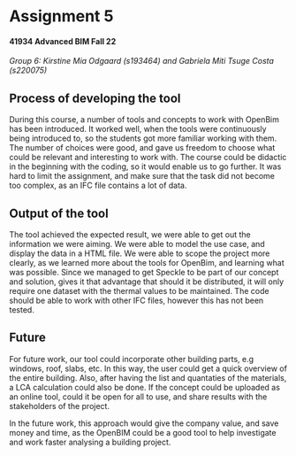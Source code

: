 <h1> Assignment 5 </h1>
  <h4> 41934 Advanced BIM Fall 22 </h4>
  
  <em>Group 6: Kirstine Mia Odgaard (s193464) and Gabriela Miti Tsuge Costa (s220075)</em>
  
  
  ## Process of developing the tool
  During this course, a number of tools and concepts to work with OpenBim has been introduced. It worked well, when the tools were continuously being introduced to, so the students got more familiar working with them. The number of choices were good, and gave us freedom to choose what could be relevant and interesting to work with. 
  The course could be didactic in the beginning with the coding, so it would enable us to go further. It was hard to limit the assignment, and make sure that the task did not become too complex, as an IFC file contains a lot of data.  

  
  
  ## Output of the tool
  The tool achieved the expected result, we were able to get out the information we were aiming. 
  We were able to model the use case, and display the data in a HTML file. 
  We were able to scope the project more clearly, as we learned more about the tools for OpenBim, and learning what was possible. Since we managed to get Speckle to be part of our concept and solution, gives it that advantage that should it be distributed, it will only require one dataset with the thermal values to be maintained. 
  The code should be able to work with other IFC files, however this has not been tested. 
  
  
  ## Future

For future work, our tool could incorporate other building parts, e.g windows, roof, slabs, etc. In this way, the user could get a quick overview of the entire building. 
  Also, after having the list and quantaties of the materials, a LCA calculation could also be done.
  If the concept could be uploaded as an online tool, could it be open for all to use, and share results with the stakeholders of the project. 
  
  In the future work, this approach would give the company value, and save money and time, as the OpenBIM could be a good tool to help investigate and work faster analysing a building project. 
